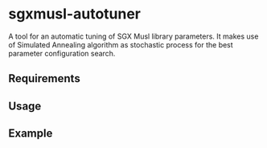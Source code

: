 # sgxmusl-autotuner
A tool for an automatic tuning of SGX Musl library parameters. It makes use of Simulated Annealing algorithm as stochastic process for the best parameter configuration search.

## Requirements

## Usage

## Example


